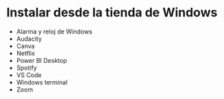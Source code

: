 # Instalar desde la tienda de Windows

- Alarma y reloj de Windows
- Audacity
- Canva
- Netflix
- Power BI Desktop
- Spotify
- VS Code
- Windows terminal
- Zoom
